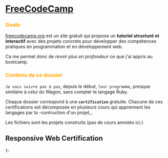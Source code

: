 # [FreeCodeCamp](https://www.freecodecamp.org/learn)

### <span style="color:orange;">Goals</span>

[freecodecamp.org](https://www.freecodecamp.org/learn) est un site gratuit qui propose un **tutoriel structuré et interactif** avec des projets concrets pour développer des compétences pratiques en programmation et en développement web.<br>

Ca me permet donc de _revoir plus en profondeur_ ce que j'ai appris au bootcamp.

### <span style="color:orange;">Contenu de ce dossier</span>

`Je vais suivre pas à pas`, depuis le début, `leur programme`, presque similaire à celui du Wagon, sans compter le langage Ruby.

Chaque dossier correspond à une **`certification`** gratuite. Chacune de ces certifications est décomposée en plusieurs cours qui apprennent les langages par la -contruction d'un projet_.

Les fichiers sont les projets construits (pas de cours annotés ici.)

## Responsive Web Certification

1-
